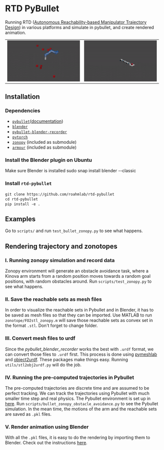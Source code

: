 # RTD PyBullet
Running RTD ([Autonomous Reachability-based Manipulator Trajectory Design](https://arxiv.org/abs/2002.01591)) in various platforms and simulate in pybullet, and create rendered animation.

<table>
  <tr>
    <td><img src="data/gif/kinova_obstacle_avoidance.gif?raw=true" width="400"></td>
    <td><img src="data/gif/fetch_force_closure.gif?raw=true" width="400"></td>
  </tr>
</table>

## Installation
### Dependencies
- [`pybullet`](https://github.com/bulletphysics/bullet3)([documentation](https://pybullet.org/wordpress/index.php/forum-2/))
- [`blender`](https://www.blender.org/)
- [`pybullet-blender-recorder`](https://github.com/huy-ha/pybullet-blender-recorder)
- [`pytorch`](https://github.com/pytorch/pytorch)
- [`zonopy`](https://github.com/roahmlab/zonopy) (included as submodule)
- [`armour`](https://github.com/roahmlab/armtd-dev/tree/1719161629de9820625ad52bc8e42b7a01a6543d) (included as submodule)

### Install the Blender plugin on Ubuntu
Make sure Blender is installed
    sudo snap install blender --classic

### Install `rtd-pybullet`
    git clone https://github.com/roahmlab/rtd-pybullet
    cd rtd-pybullet
    pip install -e .

<!-- ### Install `pybullet -->
<!-- - The physics engine of the smulation is [Bullet](https://github.com/bulletphysics/bullet3). For more information, check out their . -->
<!-- - The rendering part of this project is using [pybullet_blender_recorder](https://github.com/huy-ha/pybullet-blender-recorder). Please check out their instructions before doing rendering. -->
<!-- - [Zonopy](https://github.com/kwonyos/zonopy) is a new python package to calculate rechable sets and render simulations. It is cloned as a submodule in this repo. This is where the Kinova obstacle avoidance task is generated from. -->

<!-- ## Examples
### Kinova obstacle avoidance using ARMTD
<p align="center">
    <img src="data/gif/kinova_obstacle_avoidance.gif">
<p/>

### Fetch carrying objects using ARMTD with force closure
<p align="center">
    <img src="data/gif/fetch_force_closure.gif">
<p/> -->

## Examples
Go to `scripts/` and run `test_bullet_zonopy.py` to see what happens.

## Rendering trajectory and zonotopes
### I. Running zonopy simulation and record data
Zonopy environment will generate an obstacle avoidance task, where a Kinova arm starts from a random position moves towards a random goal positions, with random obstacles around. Run `scripts/test_zonopy.py` to see what happens.

### II. Save the reachable sets as mesh files
In order to visualize the reachable sets in Pybullet and in Blender, it has to be saved as mesh files so that they can be imported. Use MATLAB to run `zonotope/FO2stl_zonopy.m` will save those reachable sets as convex set in the format `.stl`. Don't forget to change folder.

### III. Convert mesh files to urdf
Since the *pybullet_blender_recorder* works the best with `.urdf` format, we can convert those files to `.urdf` first. This process is done using [pymeshlab](https://pymeshlab.readthedocs.io/en/latest/) and [object2urdf](https://github.com/harvard-microrobotics/object2urdf). These packages make things easy. Running `utils/stl2obj2urdf.py` will do the job.

### IV. Running the pre-computed trajectories in Pybullet
The pre-computed trajectories are discrete time and are assumed to be perfect tracking. We can track the trajectories using Pybullet with much smaller time step and real physics. The Pybullet environment is set up in [here](https://github.com/Wangbaiyue007/rtd-pybullet/blob/master/bullet/bulletRtdEnv.py). Run `scripts/bullet_zonopy_obstacle_avoidance.py` to see the Pybullet simulation. In the mean time, the motions of the arm and the reachable sets are saved as `.pkl` files.

### V. Render animation using Blender
With all the `.pkl` files, it is easy to do the rendering by importing them to Blender. Check out the instructions [here](https://github.com/huy-ha/pybullet-blender-recorder).

